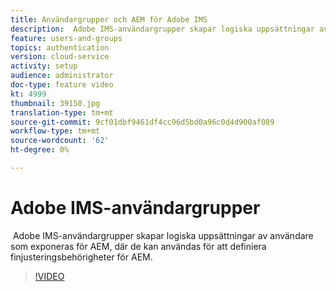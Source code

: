 ```yaml
---
title: Användargrupper och AEM för Adobe IMS
description:  Adobe IMS-användargrupper skapar logiska uppsättningar av användare som exponeras för AEM, där de kan användas för att definiera finjusteringsbehörigheter för AEM.
feature: users-and-groups
topics: authentication
version: cloud-service
activity: setup
audience: administrator
doc-type: feature video
kt: 4999
thumbnail: 39150.jpg
translation-type: tm+mt
source-git-commit: 9cf01dbf9461df4cc96d5bd0a96c0d4d900af089
workflow-type: tm+mt
source-wordcount: '62'
ht-degree: 0%

---
```



# Adobe IMS-användargrupper

 Adobe IMS-användargrupper skapar logiska uppsättningar av användare som exponeras för AEM, där de kan användas för att definiera finjusteringsbehörigheter för AEM.

>[!VIDEO](https://video.tv.adobe.com/v/39150/?quality=12&learn=on)
